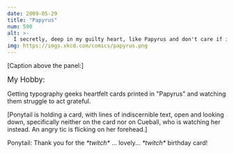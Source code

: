 ```yaml
---
date: 2009-05-29
title: "Papyrus"
num: 590
alt: >-
  I secretly, deep in my guilty heart, like Papyrus and don't care if it's overused. [Cue hate mail in beautifully-kerned Helvetica.]
img: https://imgs.xkcd.com/comics/papyrus.png
---
```

[Caption above the panel:]

<big>My Hobby:</big>

Getting typography geeks heartfelt cards printed in "Papyrus" and watching them struggle to act grateful.

[Ponytail is holding a card, with lines of indiscernible text, open and looking down, specifically neither on the card nor on Cueball, who is watching her instead. An angry tic is flicking on her forehead.]

Ponytail: Thank you for the *\*twitch\** ... lovely... *\*twitch\** birthday card!